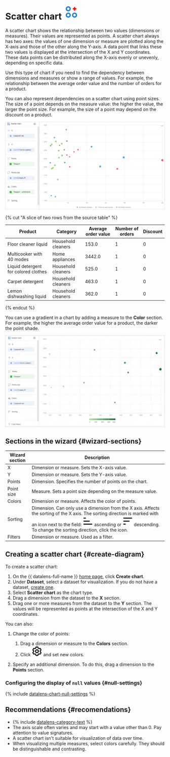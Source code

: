 # Scatter chart ![](../../_assets/datalens/scatter-chart.svg)

A scatter chart shows the relationship between two values (dimensions or measures). Their values are represented as points. A scatter chart always has two axes: the values of one dimension or measure are plotted along the X-axis and those of the other along the Y-axis. A data point that links these two values is displayed at the intersection of the X and Y coordinates. These data points can be distributed along the X-axis evenly or unevenly, depending on specific data.

Use this type of chart if you need to find the dependency between dimensions and measures or show a range of values. For example, the relationship between the average order value and the number of orders for a product.

You can also represent dependencies on a scatter chart using point sizes. The size of a point depends on the measure value: the higher the value, the larger the point size. For example, the size of a point may depend on the discount on a product.

![scatter-chart](../../_assets/datalens/visualization-ref/scatter-chart/scatter-chart.png)

{% cut "A slice of two rows from the source table" %}

| Product | Category | Average order value | Number of orders | Discount |
----|----|----|----|-----|
| Floor cleaner liquid | Household cleaners | 153.0 | 1 | 0 |
| Multicooker with 40 modes | Home appliances | 3442.0 | 1 | 0 |
| Liquid detergent for colored clothes | Household cleaners | 525.0 | 1 | 0 |
| Carpet detergent | Household cleaners | 463.0 | 1 | 0 |
| Lemon dishwashing liquid | Household cleaners | 362.0 | 1 | 0 |


{% endcut %}

You can use a gradient in a chart by adding a measure to the **Color** section. For example, the higher the average order value for a product, the darker the point shade.

![scatter-chart](../../_assets/datalens/visualization-ref/scatter-chart/gradient-scatter-chart.png)

## Sections in the wizard {#wizard-sections}

| Wizard section | Description |
----- | ----
| X | Dimension or measure. Sets the X-axis value. |
| Y | Dimension or measure. Sets the Y-axis value. |
| Points | Dimension. Specifies the number of points on the chart. |
| Point size | Measure. Sets a point size depending on the measure value. |
| Colors | Dimension or measure. Affects the color of points. |
| Sorting | Dimension. Can only use a dimension from the X axis. Affects the sorting of the X axis. The sorting direction is marked with an icon next to the field: ![image](../../_assets/console-icons/bars-ascending-align-left.svg) ascending or ![image](../../_assets/console-icons/bars-descending-align-left.svg) descending. To change the sorting direction, click the icon. |
| Filters | Dimension or measure. Used as a filter. |

## Creating a scatter chart {#create-diagram}

To create a scatter chart:

1. On the {{ datalens-full-name }} [home page]({{link-datalens-main}}), click **Create chart**.
1. Under **Dataset**, select a dataset for visualization. If you do not have a dataset, [create one](../operations/dataset/create.md).
1. Select **Scatter chart** as the chart type.
1. Drag a dimension from the dataset to the **X** section.
1. Drag one or more measures from the dataset to the **Y** section. The values will be represented as points at the intersection of the X and Y coordinates.

You can also:

1. Change the color of points:

   1. Drag a dimension or measure to the **Colors** section.
   1. Click ![](../../_assets/console-icons/gear.svg) and set new colors.

1. Specify an additional dimension. To do this, drag a dimension to the **Points** section.

### Configuring the display of `null` values {#null-settings}

{% include [datalens-chart-null-settings](../../_includes/datalens/datalens-chart-null-settings.md) %}

## Recommendations {#recomendations}

* {% include [datalens-category-text](../../_includes/datalens/datalens-category-text.md) %}
* The axis scale often varies and may start with a value other than 0. Pay attention to value signatures.
* A scatter chart isn't suitable for visualization of data over time.
* When visualizing multiple measures, select colors carefully. They should be distinguishable and contrasting.

